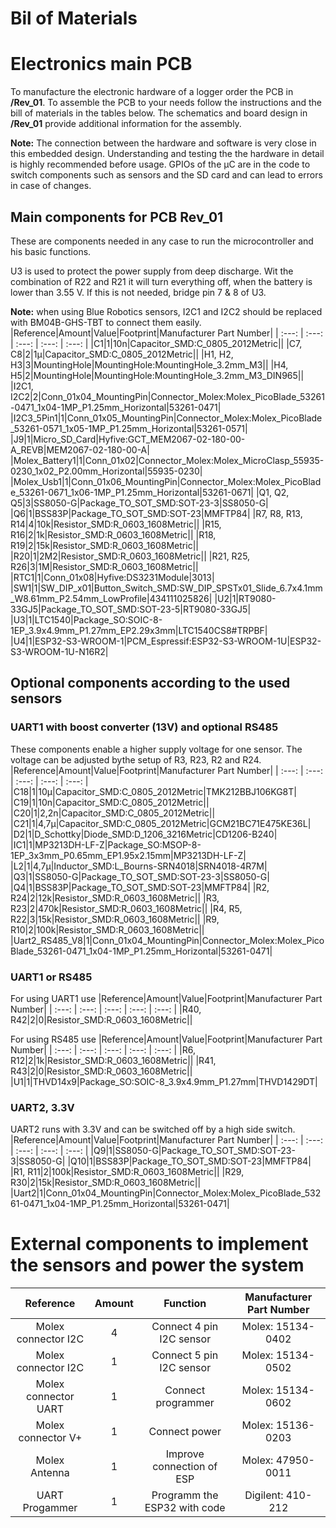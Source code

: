 
Bil of Materials
================

# Electronics main PCB
  
To manufacture the electronic hardware of a logger order the PCB in **/Rev_01**. To assemble the PCB to your needs follow the instructions and the bill of materials in the tables below. The schematics and board design in **/Rev_01** provide additional information for the assembly.  

 **Note:** The connection between the hardware and software is very close in this embedded design. Understanding and testing the the hardware in detail is highly recommended before usage. GPIOs of the µC are in the code to switch components such as sensors and the SD card and can lead to errors in case of changes.
## Main components for PCB Rev_01


These are components needed in any case to run the microcontroller and his basic functions.

U3 is used to protect the power supply from deep discharge. Wit the combination of R22 and R21 it will turn everything off, when the battery is lower than 3.55 V. If this is not needed, bridge pin 7 & 8 of U3.

**Note:** when using Blue Robotics sensors, I2C1 and I2C2 should be replaced with BM04B-GHS-TBT to connect them easily.
|Reference|Amount|Value|Footprint|Manufacturer Part Number|
| :---: | :---: | :---: | :---: | :---: |
|C1|1|10n|Capacitor_SMD:C_0805_2012Metric||
|C7, C8|2|1µ|Capacitor_SMD:C_0805_2012Metric||
|H1, H2, H3|3|MountingHole|MountingHole:MountingHole_3.2mm_M3||
|H4, H5|2|MountingHole|MountingHole:MountingHole_3.2mm_M3_DIN965||
|I2C1, I2C2|2|Conn_01x04_MountingPin|Connector_Molex:Molex_PicoBlade_53261-0471_1x04-1MP_P1.25mm_Horizontal|53261-0471|
|I2C3_5Pin1|1|Conn_01x05_MountingPin|Connector_Molex:Molex_PicoBlade_53261-0571_1x05-1MP_P1.25mm_Horizontal|53261-0571|
|J9|1|Micro_SD_Card|Hyfive:GCT_MEM2067-02-180-00-A_REVB|MEM2067-02-180-00-A|
|Molex_Battery1|1|Conn_01x02|Connector_Molex:Molex_MicroClasp_55935-0230_1x02_P2.00mm_Horizontal|55935-0230|
|Molex_Usb1|1|Conn_01x06_MountingPin|Connector_Molex:Molex_PicoBlade_53261-0671_1x06-1MP_P1.25mm_Horizontal|53261-0671|
|Q1, Q2, Q5|3|SS8050-G|Package_TO_SOT_SMD:SOT-23-3|SS8050-G|
|Q6|1|BSS83P|Package_TO_SOT_SMD:SOT-23|MMFTP84|
|R7, R8, R13, R14|4|10k|Resistor_SMD:R_0603_1608Metric||
|R15, R16|2|1k|Resistor_SMD:R_0603_1608Metric||
|R18, R19|2|15k|Resistor_SMD:R_0603_1608Metric||
|R20|1|2M2|Resistor_SMD:R_0603_1608Metric||
|R21, R25, R26|3|1M|Resistor_SMD:R_0603_1608Metric||
|RTC1|1|Conn_01x08|Hyfive:DS3231Module|3013|
|SW1|1|SW_DIP_x01|Button_Switch_SMD:SW_DIP_SPSTx01_Slide_6.7x4.1mm_W8.61mm_P2.54mm_LowProfile|434111025826|
|U2|1|RT9080-33GJ5|Package_TO_SOT_SMD:SOT-23-5|RT9080-33GJ5|
|U3|1|LTC1540|Package_SO:SOIC-8-1EP_3.9x4.9mm_P1.27mm_EP2.29x3mm|LTC1540CS8#TRPBF|
|U4|1|ESP32-S3-WROOM-1|PCM_Espressif:ESP32-S3-WROOM-1U|ESP32-S3-WROOM-1U-N16R2|

## Optional components according to the used sensors

### UART1 with boost converter (13V) and optional RS485


These components enable a higher supply voltage for one sensor. The voltage can be adjusted bythe setup of R3, R23, R2 and R24.
|Reference|Amount|Value|Footprint|Manufacturer Part Number|
| :---: | :---: | :---: | :---: | :---: |
|C18|1|10µ|Capacitor_SMD:C_0805_2012Metric|TMK212BBJ106KG8T|
|C19|1|10n|Capacitor_SMD:C_0805_2012Metric||
|C20|1|2,2n|Capacitor_SMD:C_0805_2012Metric||
|C21|1|4,7µ|Capacitor_SMD:C_0805_2012Metric|GCM21BC71E475KE36L|
|D2|1|D_Schottky|Diode_SMD:D_1206_3216Metric|CD1206-B240|
|IC1|1|MP3213DH-LF-Z|Package_SO:MSOP-8-1EP_3x3mm_P0.65mm_EP1.95x2.15mm|MP3213DH-LF-Z|
|L2|1|4,7µ|Inductor_SMD:L_Bourns-SRN4018|SRN4018-4R7M|
|Q3|1|SS8050-G|Package_TO_SOT_SMD:SOT-23-3|SS8050-G|
|Q4|1|BSS83P|Package_TO_SOT_SMD:SOT-23|MMFTP84|
|R2, R24|2|12k|Resistor_SMD:R_0603_1608Metric||
|R3, R23|2|470k|Resistor_SMD:R_0603_1608Metric||
|R4, R5, R22|3|15k|Resistor_SMD:R_0603_1608Metric||
|R9, R10|2|100k|Resistor_SMD:R_0603_1608Metric||
|Uart2_RS485_V8|1|Conn_01x04_MountingPin|Connector_Molex:Molex_PicoBlade_53261-0471_1x04-1MP_P1.25mm_Horizontal|53261-0471|

### UART1 or RS485


For using UART1 use
|Reference|Amount|Value|Footprint|Manufacturer Part Number|
| :---: | :---: | :---: | :---: | :---: |
|R40, R42|2|0|Resistor_SMD:R_0603_1608Metric||


For using RS485 use
|Reference|Amount|Value|Footprint|Manufacturer Part Number|
| :---: | :---: | :---: | :---: | :---: |
|R6, R12|2|1k|Resistor_SMD:R_0603_1608Metric||
|R41, R43|2|0|Resistor_SMD:R_0603_1608Metric||
|U1|1|THVD14x9|Package_SO:SOIC-8_3.9x4.9mm_P1.27mm|THVD1429DT|

### UART2, 3.3V


UART2 runs with 3.3V and can be switched off by a high side switch.
|Reference|Amount|Value|Footprint|Manufacturer Part Number|
| :---: | :---: | :---: | :---: | :---: |
|Q9|1|SS8050-G|Package_TO_SOT_SMD:SOT-23-3|SS8050-G|
|Q10|1|BSS83P|Package_TO_SOT_SMD:SOT-23|MMFTP84|
|R1, R11|2|100k|Resistor_SMD:R_0603_1608Metric||
|R29, R30|2|15k|Resistor_SMD:R_0603_1608Metric||
|Uart2|1|Conn_01x04_MountingPin|Connector_Molex:Molex_PicoBlade_53261-0471_1x04-1MP_P1.25mm_Horizontal|53261-0471|

# External components to implement the sensors and power the system

|Reference|Amount|Function|Manufacturer Part Number|
| :---: | :---: | :---: | :---: |
|Molex connector I2C|4|Connect 4 pin I2C sensor|Molex: 15134-0402|
|Molex connector I2C|1|Connect 5 pin I2C sensor|Molex: 15134-0502|
|Molex connector UART|1|Connect programmer|Molex: 15134-0602|
|Molex connector V+|1|Connect power|Molex: 15136-0203|
|Molex Antenna|1|Improve connection of ESP|Molex: 47950-0011|
|UART Progammer|1|Programm the ESP32 with code|Digilent: 410-212|
